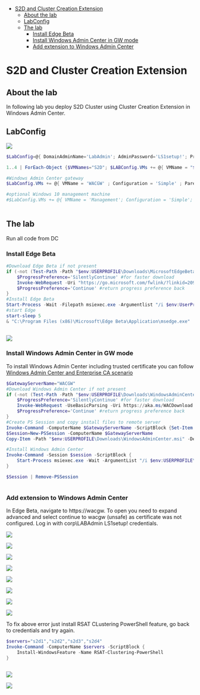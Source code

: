 <!-- TOC -->

- [S2D and Cluster Creation Extension](#s2d-and-cluster-creation-extension)
    - [About the lab](#about-the-lab)
    - [LabConfig](#labconfig)
    - [The lab](#the-lab)
        - [Install Edge Beta](#install-edge-beta)
        - [Install Windows Admin Center in GW mode](#install-windows-admin-center-in-gw-mode)
        - [Add extension to Windows Admin Center](#add-extension-to-windows-admin-center)

<!-- /TOC -->

# S2D and Cluster Creation Extension

## About the lab

In following lab you deploy S2D Cluster using Cluster Creation Extension in Windows Admin Center.

## LabConfig

![](/Scenarios/S2D%20and%20Cluster%20Creation%20Extension/Screenshots/VMs.png)

```PowerShell
$LabConfig=@{ DomainAdminName='LabAdmin'; AdminPassword='LS1setup!'; Prefix = 'WSLab-'; SwitchName = 'LabSwitch'; DCEdition='4'; Internet=$true ; AdditionalNetworksConfig=@(); VMs=@()}

1..4 | ForEach-Object {$VMNames="S2D"; $LABConfig.VMs += @{ VMName = "$VMNames$_" ; Configuration = 'S2D' ; ParentVHD = 'Win2019Core_G2.vhdx'; SSDNumber = 0; SSDSize=800GB ; HDDNumber = 12; HDDSize= 4TB ; MemoryStartupBytes= 2GB ; NestedVirt=$true }} 

#Windows Admin Center gateway
$LabConfig.VMs += @{ VMName = 'WACGW' ; Configuration = 'Simple' ; ParentVHD = 'Win2019Core_G2.vhdx'  ; MemoryStartupBytes= 1GB ; MemoryMinimumBytes=1GB }

#optional Windows 10 management machine
#$LabConfig.VMs += @{ VMName = 'Management'; Configuration = 'Simple'; ParentVHD = 'Win1019H1_G2.vhdx'   ; MemoryStartupBytes = 2GB; MemoryMinimumBytes = 1GB; AddToolsVHD = $True ; DisableWCF=$True ; MGMTNICs=1}
 
```

## The lab

Run all code from DC

### Install Edge Beta

```PowerShell
#Download Edge Beta if not present
if (-not (Test-Path -Path "$env:USERPROFILE\Downloads\MicrosoftEdgeBetaEnterpriseX64.msi")){
    $ProgressPreference='SilentlyContinue' #for faster download
    Invoke-WebRequest -Uri "https://go.microsoft.com/fwlink/?linkid=2093376" -UseBasicParsing -OutFile "$env:USERPROFILE\Downloads\MicrosoftEdgeBetaEnterpriseX64.msi"
    $ProgressPreference='Continue' #return progress preference back
}
#Install Edge Beta
Start-Process -Wait -Filepath msiexec.exe -Argumentlist "/i $env:UserProfile\Downloads\MicrosoftEdgeBetaEnterpriseX64.msi /q"
#start Edge
start-sleep 5
& "C:\Program Files (x86)\Microsoft\Edge Beta\Application\msedge.exe"
 
```

![](/Scenarios/S2D%20and%20Cluster%20Creation%20Extension/Screenshots/EdgeBeta.png)


### Install Windows Admin Center in GW mode

To install Windows Admin Center including trusted certificate you can follow [Windows Admin Center and Enterprise CA scenario](/Scenarios/Windows%20Admin%20Center%20and%20Enterprise%20CA)

```PowerShell
$GatewayServerName="WACGW"
#Download Windows Admin Center if not present
if (-not (Test-Path -Path "$env:USERPROFILE\Downloads\WindowsAdminCenter.msi")){
    $ProgressPreference='SilentlyContinue' #for faster download
    Invoke-WebRequest -UseBasicParsing -Uri https://aka.ms/WACDownload -OutFile "$env:USERPROFILE\Downloads\WindowsAdminCenter.msi"
    $ProgressPreference='Continue' #return progress preference back
}
#Create PS Session and copy install files to remote server
Invoke-Command -ComputerName $GatewayServerName -ScriptBlock {Set-Item -Path WSMan:\localhost\MaxEnvelopeSizekb -Value 4096}
$Session=New-PSSession -ComputerName $GatewayServerName
Copy-Item -Path "$env:USERPROFILE\Downloads\WindowsAdminCenter.msi" -Destination "$env:USERPROFILE\Downloads\WindowsAdminCenter.msi" -ToSession $Session

#Install Windows Admin Center
Invoke-Command -Session $session -ScriptBlock {
    Start-Process msiexec.exe -Wait -ArgumentList "/i $env:USERPROFILE\Downloads\WindowsAdminCenter.msi /qn /L*v log.txt REGISTRY_REDIRECT_PORT_80=1 SME_PORT=443 SSL_CERTIFICATE_OPTION=generate"
}

$Session | Remove-PSSession
 
```

### Add extension to Windows Admin Center

In Edge Beta, navigate to https://wacgw. To open you need to expand advanced and select continue to wacgw (unsafe) as certificate was not configured. Log in with corp\LABAdmin LS1setup! credentials.

![](/Scenarios/S2D%20and%20Cluster%20Creation%20Extension/Screenshots/WAC01.png)

![](/Scenarios/S2D%20and%20Cluster%20Creation%20Extension/Screenshots/WAC02.png)

![](/Scenarios/S2D%20and%20Cluster%20Creation%20Extension/Screenshots/WAC03.png)

![](/Scenarios/S2D%20and%20Cluster%20Creation%20Extension/Screenshots/WAC04.png)

![](/Scenarios/S2D%20and%20Cluster%20Creation%20Extension/Screenshots/WAC05.png)

![](/Scenarios/S2D%20and%20Cluster%20Creation%20Extension/Screenshots/WAC06.png)

![](/Scenarios/S2D%20and%20Cluster%20Creation%20Extension/Screenshots/WAC07.png)

![](/Scenarios/S2D%20and%20Cluster%20Creation%20Extension/Screenshots/WAC08.png)

To fix above error just install RSAT CLustering PowerShell feature, go back to credentials and try again.

```PowerShell
$servers="s2d1","s2d2","s2d3","s2d4"
Invoke-Command -ComputerName $servers -ScriptBlock {
    Install-WindowsFeature -Name RSAT-Clustering-PowerShell
}
 
```

![](/Scenarios/S2D%20and%20Cluster%20Creation%20Extension/Screenshots/WAC09.png)

![](/Scenarios/S2D%20and%20Cluster%20Creation%20Extension/Screenshots/WAC10.png)